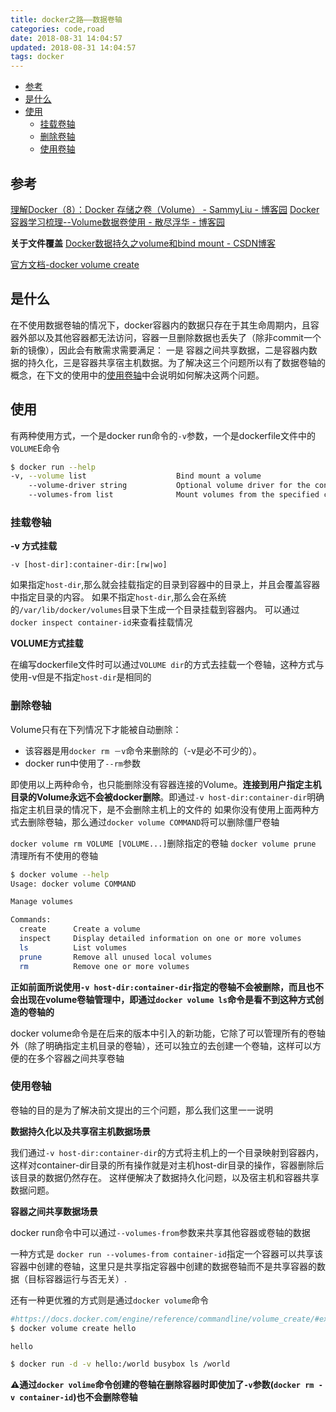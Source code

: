 ```yaml
---
title: docker之路——数据卷轴
categories: code,road
date: 2018-08-31 14:04:57
updated: 2018-08-31 14:04:57
tags: docker
---
```


- [参考](#参考)
- [是什么](#是什么)
- [使用](#使用)
    - [挂载卷轴](#挂载卷轴)
    - [删除卷轴](#删除卷轴)
    - [使用卷轴](#使用卷轴)

<!-- more -->

## 参考

[理解Docker（8）：Docker 存储之卷（Volume） - SammyLiu - 博客园](https://www.cnblogs.com/sammyliu/p/5932996.html)
[Docker容器学习梳理--Volume数据卷使用 - 散尽浮华 - 博客园](https://www.cnblogs.com/kevingrace/p/6238195.html)

**关于文件覆盖**
[Docker数据持久之volume和bind mount - CSDN博客](https://blog.csdn.net/docerce/article/details/79265858)

[官方文档-docker volume create](https://docs.docker.com/engine/reference/commandline/volume_create/#extended-description)

## 是什么

在不使用数据卷轴的情况下，docker容器内的数据只存在于其生命周期内，且容器外部以及其他容器都无法访问，容器一旦删除数据也丢失了（除非commit一个新的镜像），因此会有散需求需要满足：
一是 容器之间共享数据，二是容器内数据的持久化，三是容器共享宿主机数据。为了解决这三个问题所以有了数据卷轴的概念，在下文的使用中的[使用卷轴](#使用卷轴)中会说明如何解决这两个问题。

## 使用

有两种使用方式，一个是docker run命令的`-v`参数，一个是dockerfile文件中的`VOLUME`E命令

>

```bash
$ docker run --help
-v, --volume list                    Bind mount a volume  
    --volume-driver string           Optional volume driver for the container  
    --volumes-from list              Mount volumes from the specified container(s)
```

### 挂载卷轴

**-v 方式挂载**

`-v [host-dir]:container-dir:[rw|wo]`

如果指定`host-dir`,那么就会挂载指定的目录到容器中的目录上，并且会覆盖容器中指定目录的内容。
如果不指定`host-dir`,那么会在系统的`/var/lib/docker/volumes`目录下生成一个目录挂载到容器内。
可以通过`docker inspect container-id`来查看挂载情况

**VOLUME方式挂载**

在编写dockerfile文件时可以通过`VOLUME dir`的方式去挂载一个卷轴，这种方式与使用-v但是不指定`host-dir`是相同的

### 删除卷轴

Volume只有在下列情况下才能被自动删除：

- 该容器是用`docker rm －v`命令来删除的（-v是必不可少的）。
- docker run中使用了`--rm`参数

即使用以上两种命令，也只能删除没有容器连接的Volume。**连接到用户指定主机目录的Volume永远不会被docker删除**。即通过`-v host-dir:container-dir`明确指定主机目录的情况下，是不会删除主机上的文件的
如果你没有使用上面两种方式去删除卷轴，那么通过`docker volume COMMAND`将可以删除僵尸卷轴

`docker volume rm VOLUME [VOLUME...]`删除指定的卷轴
`docker volume prune` 清理所有不使用的卷轴

```bash
$ docker volume --help
Usage: docker volume COMMAND

Manage volumes

Commands:
  create      Create a volume
  inspect     Display detailed information on one or more volumes
  ls          List volumes
  prune       Remove all unused local volumes
  rm          Remove one or more volumes
```

**正如前面所说使用`-v host-dir:container-dir`指定的卷轴不会被删除，而且也不会出现在volume卷轴管理中，即通过`docker volume ls`命令是看不到这种方式创造的卷轴的**

docker volume命令是在后来的版本中引入的新功能，它除了可以管理所有的卷轴外（除了明确指定主机目录的卷轴），还可以独立的去创建一个卷轴，这样可以方便的在多个容器之间共享卷轴

### 使用卷轴

卷轴的目的是为了解决前文提出的三个问题，那么我们这里一一说明

**数据持久化以及共享宿主机数据场景**

我们通过`-v host-dir:container-dir`的方式将主机上的一个目录映射到容器内，这样对container-dir目录的所有操作就是对主机host-dir目录的操作，容器删除后该目录的数据仍然存在。
这样便解决了数据持久化问题，以及宿主机和容器共享数据问题。

**容器之间共享数据场景**

docker run命令中可以通过`--volumes-from`参数来共享其他容器或卷轴的数据

一种方式是
`docker run --volumes-from container-id`指定一个容器可以共享该容器中创建的卷轴，这里只是共享指定容器中创建的数据卷轴而不是共享容器的数据（目标容器运行与否无关）.

还有一种更优雅的方式则是通过`docker volume`命令

```bash
#https://docs.docker.com/engine/reference/commandline/volume_create/#extended-description
$ docker volume create hello

hello

$ docker run -d -v hello:/world busybox ls /world
```

**⚠️通过`docker volime`命令创建的卷轴在删除容器时即使加了`-v`参数(`docker rm -v container-id`)也不会删除卷轴**
